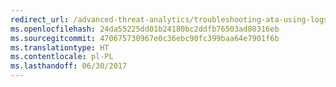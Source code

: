 ```yaml
---
redirect_url: /advanced-threat-analytics/troubleshooting-ata-using-logs
ms.openlocfilehash: 24da55225dd01b24180bc2ddfb76503ad80316eb
ms.sourcegitcommit: 470675730967e0c36ebc90fc399baa64e7901f6b
ms.translationtype: HT
ms.contentlocale: pl-PL
ms.lasthandoff: 06/30/2017
---
```

